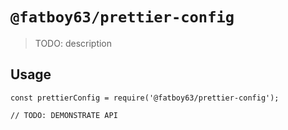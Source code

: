 # `@fatboy63/prettier-config`

> TODO: description

## Usage

```
const prettierConfig = require('@fatboy63/prettier-config');

// TODO: DEMONSTRATE API
```
